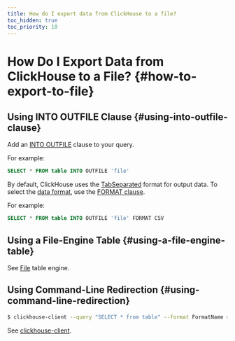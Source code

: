 ```yaml
---
title: How do I export data from ClickHouse to a file?
toc_hidden: true
toc_priority: 10
---
```


# How Do I Export Data from ClickHouse to a File? {#how-to-export-to-file}

## Using INTO OUTFILE Clause {#using-into-outfile-clause}

Add an [INTO OUTFILE](../../sql-reference/statements/select/into-outfile) clause to your query.

For example:

``` sql
SELECT * FROM table INTO OUTFILE 'file'
```

By default, ClickHouse uses the [TabSeparated](../../interfaces/formats.md) format for output data. To select the [data format](../../interfaces/formats.md), use the [FORMAT clause](../../sql-reference/statements/select/format.md).

For example:

``` sql
SELECT * FROM table INTO OUTFILE 'file' FORMAT CSV
```

## Using a File-Engine Table {#using-a-file-engine-table}

See [File](../../engines/table-engines/special/file.md) table engine.

## Using Command-Line Redirection {#using-command-line-redirection}

``` bash
$ clickhouse-client --query "SELECT * from table" --format FormatName > result.txt
```

See [clickhouse-client](../../interfaces/cli.md).
